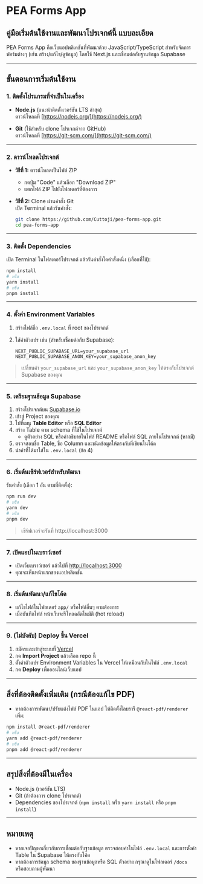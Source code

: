 # PEA Forms App

## คู่มือเริ่มต้นใช้งานและพัฒนาโปรเจกต์นี้ แบบละเอียด

PEA Forms App คือเว็บแอปพลิเคชันที่พัฒนาด้วย JavaScript/TypeScript สำหรับจัดการฟอร์มต่างๆ (เช่น สร้าง/แก้ไข/ดูข้อมูล) โดยใช้ Next.js และเชื่อมต่อกับฐานข้อมูล Supabase

---

## ขั้นตอนการเริ่มต้นใช้งาน

### 1. ติดตั้งโปรแกรมที่จำเป็นในเครื่อง

- **Node.js** (แนะนำติดตั้งเวอร์ชัน LTS ล่าสุด)  
  ดาวน์โหลดที่ [https://nodejs.org/](https://nodejs.org/)

- **Git** (ใช้สำหรับ clone โปรเจกต์จาก GitHub)  
  ดาวน์โหลดที่ [https://git-scm.com/](https://git-scm.com/)

---

### 2. ดาวน์โหลดโปรเจกต์

- **วิธีที่ 1:** ดาวน์โหลดเป็นไฟล์ ZIP  
  - กดปุ่ม "Code" แล้วเลือก "Download ZIP"  
  - แตกไฟล์ ZIP ไปยังโฟลเดอร์ที่ต้องการ

- **วิธีที่ 2:** Clone ผ่านคำสั่ง Git  
  เปิด Terminal แล้วรันคำสั่ง:
  ```bash
  git clone https://github.com/Cuttoji/pea-forms-app.git
  cd pea-forms-app
  ```

---

### 3. ติดตั้ง Dependencies

เปิด Terminal ในโฟลเดอร์โปรเจกต์ แล้วรันคำสั่งใดคำสั่งหนึ่ง (เลือกที่ใช้):

```bash
npm install
# หรือ
yarn install
# หรือ
pnpm install
```

---

### 4. ตั้งค่า Environment Variables

1. สร้างไฟล์ชื่อ `.env.local` ที่ root ของโปรเจกต์
2. ใส่ค่าตัวแปร เช่น (สำหรับเชื่อมต่อกับ Supabase):

    ```env
    NEXT_PUBLIC_SUPABASE_URL=your_supabase_url
    NEXT_PUBLIC_SUPABASE_ANON_KEY=your_supabase_anon_key
    ```

> เปลี่ยนค่า `your_supabase_url` และ `your_supabase_anon_key` ให้ตรงกับโปรเจกต์ Supabase ของคุณ

---

### 5. เตรียมฐานข้อมูล Supabase

1. สร้างโปรเจกต์บน [Supabase.io](https://supabase.io/)
2. เข้าสู่ Project ของคุณ
3. ไปที่เมนู **Table Editor** หรือ **SQL Editor**
4. สร้าง Table ตาม schema ที่ใช้ในโปรเจกต์  
   - ดูตัวอย่าง SQL หรือคำอธิบายในไฟล์ README หรือไฟล์ SQL ภายในโปรเจกต์ (หากมี)
5. ตรวจสอบชื่อ Table, ชื่อ Column และชนิดข้อมูลให้ตรงกับที่เขียนในโค้ด  
6. นำค่าที่ได้มาใส่ใน `.env.local` (ข้อ 4)

---

### 6. เริ่มต้นเซิร์ฟเวอร์สำหรับพัฒนา

รันคำสั่ง (เลือก 1 อัน ตามที่ติดตั้ง):

```bash
npm run dev
# หรือ
yarn dev
# หรือ
pnpm dev
```

> เซิร์ฟเวอร์จะรันที่ http://localhost:3000

---

### 7. เปิดแอปในเบราว์เซอร์

- เปิดเว็บเบราว์เซอร์ แล้วไปที่ [http://localhost:3000](http://localhost:3000)
- คุณจะเห็นหน้าแรกของแอปพลิเคชัน

---

### 8. เริ่มต้นพัฒนา/แก้ไขโค้ด

- แก้ไขไฟล์ในโฟลเดอร์ `app/` หรือไฟล์อื่นๆ ตามต้องการ
- เมื่อบันทึกไฟล์ หน้าเว็บจะรีโหลดอัตโนมัติ (hot reload)

---

### 9. (ไม่บังคับ) Deploy ขึ้น Vercel

1. สมัครและเข้าสู่ระบบที่ [Vercel](https://vercel.com/)
2. กด **Import Project** แล้วเลือก repo นี้
3. ตั้งค่าตัวแปร Environment Variables ใน Vercel ให้เหมือนกับในไฟล์ `.env.local`
4. กด **Deploy** เพื่อออนไลน์เว็บแอป

---

## สิ่งที่ต้องติดตั้งเพิ่มเติม (กรณีต้องแก้ไข PDF)

- หากต้องการพัฒนา/ปรับแต่งไฟล์ PDF ในแอป ให้ติดตั้งไลบรารี `@react-pdf/renderer` เพิ่ม:

```bash
npm install @react-pdf/renderer
# หรือ
yarn add @react-pdf/renderer
# หรือ
pnpm add @react-pdf/renderer
```

---

## สรุปสิ่งที่ต้องมีในเครื่อง

- Node.js (เวอร์ชัน LTS)
- Git (ถ้าต้องการ clone โปรเจกต์)
- Dependencies ของโปรเจกต์ (`npm install` หรือ `yarn install` หรือ `pnpm install`)

---

## หมายเหตุ

- หากเจอปัญหาเกี่ยวกับการเชื่อมต่อกับฐานข้อมูล ตรวจสอบค่าในไฟล์ `.env.local` และการตั้งค่า Table ใน Supabase ให้ตรงกับโค้ด
- หากต้องการข้อมูล schema ของฐานข้อมูลหรือ SQL ตัวอย่าง กรุณาดูในโฟลเดอร์ `/docs` หรือสอบถามผู้พัฒนา

---